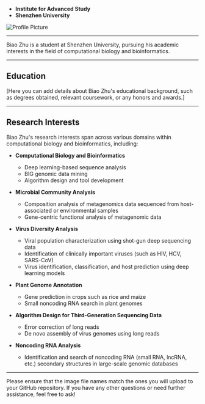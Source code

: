 - **Institute for Advanced Study**
- **Shenzhen University**

![Profile Picture](yanni.jpeg)

---

Biao Zhu is a student at Shenzhen University, pursuing his academic interests in the field of computational biology and bioinformatics.

---

## Education

[Here you can add details about Biao Zhu's educational background, such as degrees obtained, relevant coursework, or any honors and awards.]

---

## Research Interests

Biao Zhu's research interests span across various domains within computational biology and bioinformatics, including:

- **Computational Biology and Bioinformatics**
  - Deep learning-based sequence analysis
  - BIG genomic data mining
  - Algorithm design and tool development

- **Microbial Community Analysis**
  - Composition analysis of metagenomics data sequenced from host-associated or environmental samples
  - Gene-centric functional analysis of metagenomic data

- **Virus Diversity Analysis**
  - Viral population characterization using shot-gun deep sequencing data
  - Identification of clinically important viruses (such as HIV, HCV, SARS-CoV)
  - Virus identification, classification, and host prediction using deep learning models

- **Plant Genome Annotation**
  - Gene prediction in crops such as rice and maize
  - Small noncoding RNA search in plant genomes

- **Algorithm Design for Third-Generation Sequencing Data**
  - Error correction of long reads
  - De novo assembly of virus genomes using long reads

- **Noncoding RNA Analysis**
  - Identification and search of noncoding RNA (small RNA, lncRNA, etc.) secondary structures in large-scale genomic databases

---

Please ensure that the image file names match the ones you will upload to your GitHub repository. If you have any other questions or need further assistance, feel free to ask!
